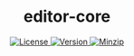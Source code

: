 <h1 align="center">editor-core</h1>

<p align="center">
  <a href="https://github.com/qq15725/editor-core/blob/master/LICENSE" class="mr-3">
    <img src="https://img.shields.io/npm/l/editor-core.svg" alt="License">
  </a>
  <a href="https://www.npmjs.com/package/editor-core">
    <img src="https://img.shields.io/npm/v/editor-core.svg" alt="Version">
  </a>
  <a href="https://cdn.jsdelivr.net/npm/editor-core/dist/index.js">
    <img src="https://img.shields.io/bundlephobia/minzip/editor-core" alt="Minzip">
  </a>
</p>
